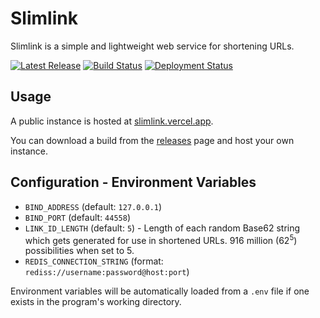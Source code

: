# Slimlink

Slimlink is a simple and lightweight web service for shortening URLs.

[![Latest Release](https://img.shields.io/github/v/release/shibijm/slimlink?label=Latest%20Release)](https://github.com/shibijm/slimlink/releases/latest)
[![Build Status](https://img.shields.io/github/actions/workflow/status/shibijm/slimlink/build-and-release.yml?label=Build&logo=github)](https://github.com/shibijm/slimlink/actions/workflows/build-and-release.yml)
[![Deployment Status](https://img.shields.io/github/deployments/shibijm/slimlink/Production?label=Deployment&logo=vercel)](https://github.com/shibijm/slimlink/deployments?environment=Production)

## Usage

A public instance is hosted at [slimlink.vercel.app](https://slimlink.vercel.app).

You can download a build from the [releases](https://github.com/shibijm/slimlink/releases) page and host your own instance.

## Configuration - Environment Variables

* `BIND_ADDRESS` (default: `127.0.0.1`)
* `BIND_PORT` (default: `44558`)
* `LINK_ID_LENGTH` (default: `5`) - Length of each random Base62 string which gets generated for use in shortened URLs. 916 million (62<sup>5</sup>) possibilities when set to 5.
* `REDIS_CONNECTION_STRING` (format: `rediss://username:password@host:port`)

Environment variables will be automatically loaded from a `.env` file if one exists in the program's working directory.
